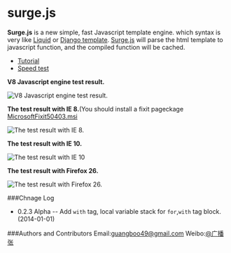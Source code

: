 surge.js
========
**Surge.js** is a new simple, fast Javascript template engine. which syntax is very like [Liquid](http://liquidmarkup.org/) or [Django template](https://docs.djangoproject.com/en/dev/topics/templates/). [Surge.js](https://github.com/guangboo/surge.js) will parse the html template to javascript function, and the compiled function will be cached.

* [Tutorial](tutorial.html)
* [Speed test](speed.html)

**V8 Javascript engine test result.**

![V8 Javascript engine test result.](http://guangboo.github.io/surge.js/static/img/chrome31.png)

**The test result with IE 8.**(You should install a fixit pageckage [MicrosoftFixit50403.msi](http://download.microsoft.com/download/5/9/5/595D11B8-A0FD-4EA0-BF0D-F113258FC28A/MicrosoftFixit50403.msi)

![The test result with IE 8.](http://guangboo.github.io/surge.js/static/img/ie8.png)

**The test result with IE 10.**

![The test result with IE 10](http://guangboo.github.io/surge.js/static/img/ie10.png)

**The test result with Firefox 26.**

![The test result with Firefox 26.](http://guangboo.github.io/surge.js/static/img/firefox26.png)
        
###Chnage Log
* 0.2.3 Alpha -- Add <code>with</code> tag, local variable stack for <code>for</code>,<code>with</code> tag block. (2014-01-01)
        
###Authors and Contributors
Email:<a href="mailto:guangboo49@gmail.com">guangboo49@gmail.com</a> Weibo:<a href="http://weibo.com/guangboo">@广播张</a>
